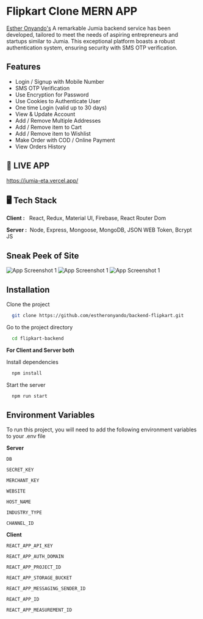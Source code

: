 
# Flipkart Clone MERN APP

[Esther Onyando's](https://github.com/estheronyando/) A remarkable Jumia backend service has been developed, tailored to meet the needs of aspiring entrepreneurs and startups similar to Jumia. This exceptional platform boasts a robust authentication system, ensuring security with SMS OTP verification. 
    

## Features

- Login / Signup with Mobile Number
- SMS OTP Verification
- Use Encryption for Password
- Use Cookies to Authenticate User
- One time Login (valid up to 30 days)
- View & Update Account 
- Add / Remove Multiple Addresses
- Add / Remove item to Cart
- Add / Remove item to Wishlist
- Make Order with COD / Online Payment
- View Orders History 


## 🚀 LIVE APP

https://jumia-eta.vercel.app/


##  🖥️ Tech Stack

**Client :** &nbsp; React, Redux, Material UI, Firebase, React Router Dom

**Server :**&nbsp; Node, Express, Mongoose, MongoDB, JSON WEB Token, Bcrypt JS


## Sneak Peek of Site

![App Screenshot 1](https://i.postimg.cc/NM2vgnwK/Jumia.png)
![App Screenshot 1](https://i.postimg.cc/258BXQNc/Jumiapg2.png)
![App Screenshot 1](https://i.postimg.cc/VkHYmnbH/Jumia-pg3.png)



## Installation

Clone the project

```bash
  git clone https://github.com/estheronyando/backend-flipkart.git
```

Go to the project directory

```bash
  cd flipkart-backend
```

**For Client and Server both** 

Install dependencies

```bash
  npm install
```

Start the server

```bash
  npm run start
```



## Environment Variables

To run this project, you will need to add the following environment variables to your .env file

**Server**

`DB`

`SECRET_KEY`

 `MERCHANT_KEY`
 
 `WEBSITE`

 `HOST_NAME`
 
 `INDUSTRY_TYPE`
 
 `CHANNEL_ID`

 **Client**
 
 `REACT_APP_API_KEY`
 
 `REACT_APP_AUTH_DOMAIN`

 `REACT_APP_PROJECT_ID` 
 
 `REACT_APP_STORAGE_BUCKET` 
 
 `REACT_APP_MESSAGING_SENDER_ID`
 
 `REACT_APP_ID`
 
 `REACT_APP_MEASUREMENT_ID`



